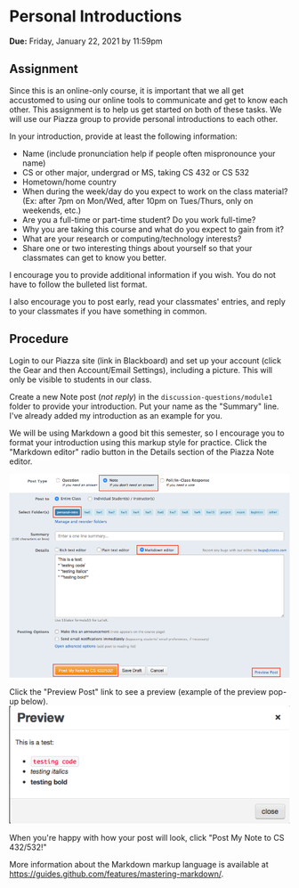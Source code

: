 # Personal Introductions

**Due:** Friday, January 22, 2021 by 11:59pm

## Assignment

Since this is an online-only course, it is important that we all get accustomed to using our online tools to communicate and get to know each other.  This assignment is to help us get started on both of these tasks.  We will use our Piazza group to provide personal introductions to each other.

In your introduction, provide at least the following information:
* Name (include pronunciation help if people often mispronounce your name)
* CS or other major, undergrad or MS, taking CS 432 or CS 532
* Hometown/home country
* When during the week/day do you expect to work on the class material?  (Ex: after 7pm on Mon/Wed, after 10pm on Tues/Thurs, only on weekends, etc.)
* Are you a full-time or part-time student?  Do you work full-time?
* Why you are taking this course and what do you expect to gain from it?
* What are your research or computing/technology interests?
* Share one or two interesting things about yourself so that your classmates can get to know you better.

I encourage you to provide additional information if you wish.  You do not have to follow the bulleted list format.

I also encourage you to post early, read your classmates' entries, and reply to your classmates if you have something in common.

## Procedure

Login to our Piazza site (link in Blackboard) and set up your account (click the Gear and then Account/Email Settings), including a picture.  This will only be visible to students in our class.

Create a new Note post (*not reply*) in the `discussion-questions/module1` folder to provide your introduction.  Put your name as the "Summary" line. I've already added my introduction as an example for you. 

We will be using Markdown a good bit this semester, so I encourage you to format your introduction using this markup style for practice. Click the "Markdown editor" radio button in the Details section of the Piazza Note editor.  

![](piazza-personal-intro-post.png)

Click the "Preview Post" link to see a preview (example of the preview pop-up below).  
![](piazza-preview.png)

When you're happy with how your post will look, click "Post My Note to CS 432/532!" 
 
More information about the Markdown markup language is available at https://guides.github.com/features/mastering-markdown/.
